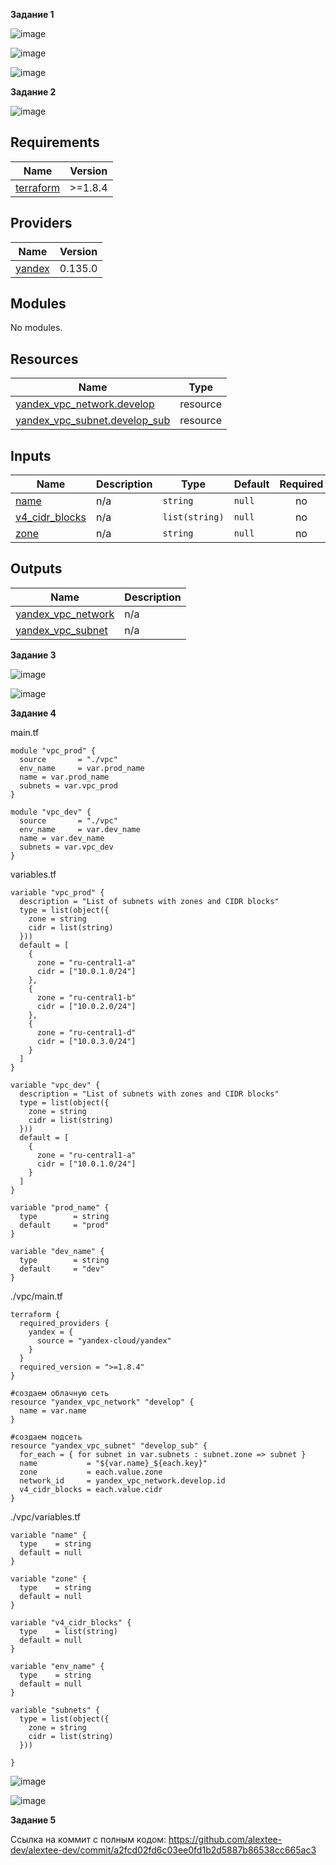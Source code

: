 **Задание 1**

![image](https://github.com/user-attachments/assets/66f4ee1e-2821-4149-9b10-c4404cc3c29f)

![image](https://github.com/user-attachments/assets/65df6a34-b2af-4c4d-b727-64875640e82a)

![image](https://github.com/user-attachments/assets/4b83bd10-2967-4cf2-8230-4f8a5395ae5c)


**Задание 2**

![image](https://github.com/user-attachments/assets/a9e747f4-41cd-4466-84df-08448f4892d1)

## Requirements

| Name | Version |
|------|---------|
| <a name="requirement_terraform"></a> [terraform](#requirement\_terraform) | >=1.8.4 |

## Providers

| Name | Version |
|------|---------|
| <a name="provider_yandex"></a> [yandex](#provider\_yandex) | 0.135.0 |

## Modules

No modules.

## Resources

| Name | Type |
|------|------|
| [yandex_vpc_network.develop](https://registry.terraform.io/providers/yandex-cloud/yandex/latest/docs/resources/vpc_network) | resource |
| [yandex_vpc_subnet.develop_sub](https://registry.terraform.io/providers/yandex-cloud/yandex/latest/docs/resources/vpc_subnet) | resource |

## Inputs

| Name | Description | Type | Default | Required |
|------|-------------|------|---------|:--------:|
| <a name="input_name"></a> [name](#input\_name) | n/a | `string` | `null` | no |
| <a name="input_v4_cidr_blocks"></a> [v4\_cidr\_blocks](#input\_v4\_cidr\_blocks) | n/a | `list(string)` | `null` | no |
| <a name="input_zone"></a> [zone](#input\_zone) | n/a | `string` | `null` | no |

## Outputs

| Name | Description |
|------|-------------|
| <a name="output_yandex_vpc_network"></a> [yandex\_vpc\_network](#output\_yandex\_vpc\_network) | n/a |
| <a name="output_yandex_vpc_subnet"></a> [yandex\_vpc\_subnet](#output\_yandex\_vpc\_subnet) | n/a |

**Задание 3**

![image](https://github.com/user-attachments/assets/f9d645e0-0e74-48fb-bb94-9abe81969e67)

![image](https://github.com/user-attachments/assets/79bec24e-484f-4cd0-9a79-ff05ba913362)

**Задание 4**

main.tf

```
module "vpc_prod" {
  source       = "./vpc"
  env_name     = var.prod_name
  name = var.prod_name
  subnets = var.vpc_prod
}

module "vpc_dev" {
  source       = "./vpc"
  env_name     = var.dev_name
  name = var.dev_name
  subnets = var.vpc_dev
}
```

variables.tf

```
variable "vpc_prod" {
  description = "List of subnets with zones and CIDR blocks"
  type = list(object({
    zone = string
    cidr = list(string)
  }))
  default = [
    {
      zone = "ru-central1-a"
      cidr = ["10.0.1.0/24"]
    },
    {
      zone = "ru-central1-b"
      cidr = ["10.0.2.0/24"]
    },
    {
      zone = "ru-central1-d"
      cidr = ["10.0.3.0/24"]
    }
  ]
}

variable "vpc_dev" {
  description = "List of subnets with zones and CIDR blocks"
  type = list(object({
    zone = string
    cidr = list(string)
  }))
  default = [
    {
      zone = "ru-central1-a"
      cidr = ["10.0.1.0/24"]
    }
  ]
}

variable "prod_name" {
  type        = string
  default     = "prod"
}

variable "dev_name" {
  type        = string
  default     = "dev"
}
```

./vpc/main.tf

```
terraform {
  required_providers {
    yandex = {
      source = "yandex-cloud/yandex"
    }
  }
  required_version = ">=1.8.4"
}

#создаем облачную сеть
resource "yandex_vpc_network" "develop" {
  name = var.name
}

#создаем подсеть
resource "yandex_vpc_subnet" "develop_sub" {
  for_each = { for subnet in var.subnets : subnet.zone => subnet }
  name           = "${var.name}_${each.key}"
  zone           = each.value.zone
  network_id     = yandex_vpc_network.develop.id
  v4_cidr_blocks = each.value.cidr
}
```

./vpc/variables.tf

```
variable "name" {
  type    = string
  default = null
}

variable "zone" {
  type    = string
  default = null
}

variable "v4_cidr_blocks" {
  type    = list(string)
  default = null
}

variable "env_name" {
  type    = string
  default = null
}

variable "subnets" {
  type = list(object({
    zone = string
    cidr = list(string)
  }))

}
```

![image](https://github.com/user-attachments/assets/76dd91ec-72b3-42dd-af17-8e2e000e8f98)

![image](https://github.com/user-attachments/assets/99cdbc94-3afa-4478-b9a9-7d1f8a3d983c)


**Задание 5**

Ссылка на коммит с полным кодом: https://github.com/alextee-dev/alextee-dev/commit/a2fcd02fd6c03ee0fd1b2d5887b86538cc665ac3
